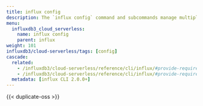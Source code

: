 ```yaml
---
title: influx config
description: The `influx config` command and subcommands manage multiple InfluxDB connection configurations.
menu:
  influxdb3_cloud_serverless:
    name: influx config
    parent: influx
weight: 101
influxdb3/cloud-serverless/tags: [config]
cascade:
  related:
    - /influxdb3/cloud-serverless/reference/cli/influx/#provide-required-authentication-credentials, influx CLI—Provide required authentication credentials
    - /influxdb3/cloud-serverless/reference/cli/influx/#provide-required-authentication-credentials, influx CLI—Provide required authentication credentials
  metadata: [influx CLI 2.0.0+]
---
```


{{< duplicate-oss >}}
